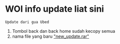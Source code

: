 # WOI info update liat sini
```
Update dari gua Ubed
```
1. Tombol back dan back home sudah kecopy semua
2. nama file yang baru ["new_update.rar"](https://github.com/AhmadUbaidillah12/KDA-web/blob/main/kda-web%20281122.zip)
